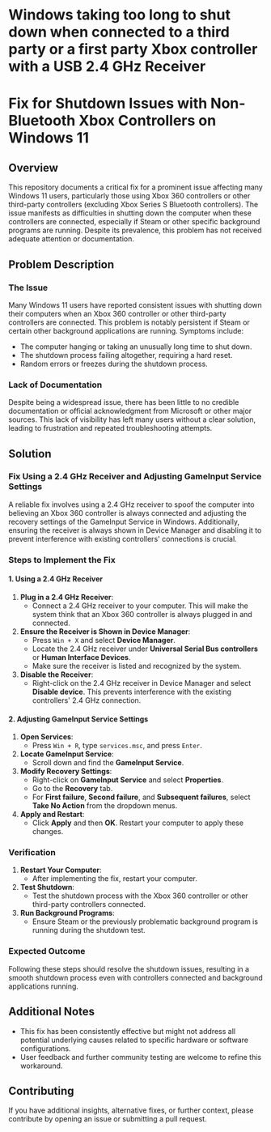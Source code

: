 # Windows taking too long to shut down when connected to a third party or a first party Xbox controller with a USB 2.4 GHz Receiver

# Fix for Shutdown Issues with Non-Bluetooth Xbox Controllers on Windows 11

## Overview

This repository documents a critical fix for a prominent issue affecting many Windows 11 users, particularly those using Xbox 360 controllers or other third-party controllers (excluding Xbox Series S Bluetooth controllers). The issue manifests as difficulties in shutting down the computer when these controllers are connected, especially if Steam or other specific background programs are running. Despite its prevalence, this problem has not received adequate attention or documentation.

## Problem Description

### The Issue

Many Windows 11 users have reported consistent issues with shutting down their computers when an Xbox 360 controller or other third-party controllers are connected. This problem is notably persistent if Steam or certain other background applications are running. Symptoms include:

- The computer hanging or taking an unusually long time to shut down.
- The shutdown process failing altogether, requiring a hard reset.
- Random errors or freezes during the shutdown process.

### Lack of Documentation

Despite being a widespread issue, there has been little to no credible documentation or official acknowledgment from Microsoft or other major sources. This lack of visibility has left many users without a clear solution, leading to frustration and repeated troubleshooting attempts.

## Solution

### Fix Using a 2.4 GHz Receiver and Adjusting GameInput Service Settings

A reliable fix involves using a 2.4 GHz receiver to spoof the computer into believing an Xbox 360 controller is always connected and adjusting the recovery settings of the GameInput Service in Windows. Additionally, ensuring the receiver is always shown in Device Manager and disabling it to prevent interference with existing controllers' connections is crucial.

### Steps to Implement the Fix

#### 1. Using a 2.4 GHz Receiver

1. **Plug in a 2.4 GHz Receiver**:
   - Connect a 2.4 GHz receiver to your computer. This will make the system think that an Xbox 360 controller is always plugged in and connected.
2. **Ensure the Receiver is Shown in Device Manager**:
   - Press `Win + X` and select **Device Manager**.
   - Locate the 2.4 GHz receiver under **Universal Serial Bus controllers** or **Human Interface Devices**.
   - Make sure the receiver is listed and recognized by the system.
3. **Disable the Receiver**:
   - Right-click on the 2.4 GHz receiver in Device Manager and select **Disable device**. This prevents interference with the existing controllers' 2.4 GHz connection.

#### 2. Adjusting GameInput Service Settings

1. **Open Services**:
   - Press `Win + R`, type `services.msc`, and press `Enter`.
2. **Locate GameInput Service**:
   - Scroll down and find the **GameInput Service**.
3. **Modify Recovery Settings**:
   - Right-click on **GameInput Service** and select **Properties**.
   - Go to the **Recovery** tab.
   - For **First failure**, **Second failure**, and **Subsequent failures**, select **Take No Action** from the dropdown menus.
4. **Apply and Restart**:
   - Click **Apply** and then **OK**. Restart your computer to apply these changes.

### Verification

1. **Restart Your Computer**:
   - After implementing the fix, restart your computer.
2. **Test Shutdown**:
   - Test the shutdown process with the Xbox 360 controller or other third-party controllers connected.
3. **Run Background Programs**:
   - Ensure Steam or the previously problematic background program is running during the shutdown test.

### Expected Outcome

Following these steps should resolve the shutdown issues, resulting in a smooth shutdown process even with controllers connected and background applications running.

## Additional Notes

- This fix has been consistently effective but might not address all potential underlying causes related to specific hardware or software configurations.
- User feedback and further community testing are welcome to refine this workaround.

## Contributing

If you have additional insights, alternative fixes, or further context, please contribute by opening an issue or submitting a pull request.
